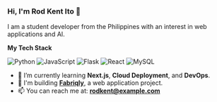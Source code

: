 ### Hi, I'm Rod Kent Ito 👋

I am a student developer from the Philippines with an interest in web applications and AI.

**My Tech Stack**
<p align="left">
  <img src="https://img.shields.io/badge/Python-3776AB?style=for-the-badge&logo=python&logoColor=white" alt="Python"/>
  <img src="https://img.shields.io/badge/JavaScript-F7DF1E?style=for-the-badge&logo=javascript&logoColor=black" alt="JavaScript"/>
  <img src="https://img.shields.io/badge/Flask-000000?style=for-the-badge&logo=flask&logoColor=white" alt="Flask"/>
  <img src="https://img.shields.io/badge/React-61DAFB?style=for-the-badge&logo=react&logoColor=black" alt="React"/>
  <img src="https://img.shields.io/badge/MySQL-4479A1?style=for-the-badge&logo=mysql&logoColor=white" alt="MySQL"/>
</p>

- 🌱 I’m currently learning **Next.js**, **Cloud Deployment**, and **DevOps**.
- 🚀 I'm building **[Fabriqly](https://github.com/AnonymousDod/fabriqly)**, a web application project.
- 📫 You can reach me at: **rodkent@example.com**

